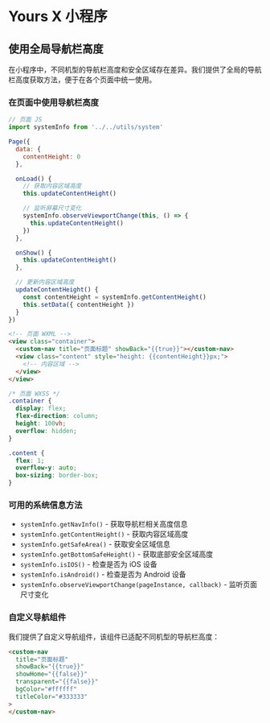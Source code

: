 # Yours X 小程序

## 使用全局导航栏高度

在小程序中，不同机型的导航栏高度和安全区域存在差异。我们提供了全局的导航栏高度获取方法，便于在各个页面中统一使用。

### 在页面中使用导航栏高度

```javascript
// 页面 JS
import systemInfo from '../../utils/system'

Page({
  data: {
    contentHeight: 0
  },

  onLoad() {
    // 获取内容区域高度
    this.updateContentHeight()

    // 监听屏幕尺寸变化
    systemInfo.observeViewportChange(this, () => {
      this.updateContentHeight()
    })
  },

  onShow() {
    this.updateContentHeight()
  },

  // 更新内容区域高度
  updateContentHeight() {
    const contentHeight = systemInfo.getContentHeight()
    this.setData({ contentHeight })
  }
})
```

```html
<!-- 页面 WXML -->
<view class="container">
  <custom-nav title="页面标题" showBack="{{true}}"></custom-nav>
  <view class="content" style="height: {{contentHeight}}px;">
    <!-- 内容区域 -->
  </view>
</view>
```

```css
/* 页面 WXSS */
.container {
  display: flex;
  flex-direction: column;
  height: 100vh;
  overflow: hidden;
}

.content {
  flex: 1;
  overflow-y: auto;
  box-sizing: border-box;
}
```

### 可用的系统信息方法

- `systemInfo.getNavInfo()` - 获取导航栏相关高度信息
- `systemInfo.getContentHeight()` - 获取内容区域高度
- `systemInfo.getSafeArea()` - 获取安全区域信息
- `systemInfo.getBottomSafeHeight()` - 获取底部安全区域高度
- `systemInfo.isIOS()` - 检查是否为 iOS 设备
- `systemInfo.isAndroid()` - 检查是否为 Android 设备
- `systemInfo.observeViewportChange(pageInstance, callback)` - 监听页面尺寸变化

### 自定义导航组件

我们提供了自定义导航组件，该组件已适配不同机型的导航栏高度：

```html
<custom-nav
  title="页面标题"
  showBack="{{true}}"
  showHome="{{false}}"
  transparent="{{false}}"
  bgColor="#ffffff"
  titleColor="#333333"
>
</custom-nav>
```
